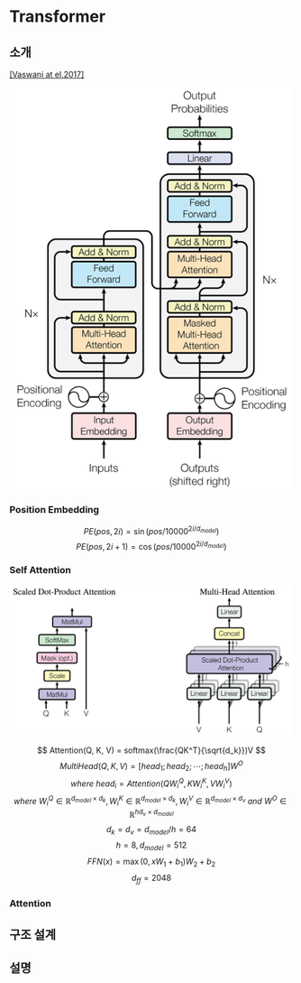 # Transformer

## 소개

[\[Vaswani at el.2017\]](https://arxiv.org/pdf/1706.03762.pdf)

![](/assets/nmt-transformer-1.png)

### Position Embedding

$$
PE(pos, 2i) = \sin(pos / 10000^{2i / d_{model}})
$$
$$
PE(pos, 2i + 1) = \cos(pos / 10000^{2i / d_{model}})
$$

### Self Attention

![](/assets/nmt-transformer-2.png)

$$
Attention(Q, K, V) = softmax(\frac{QK^T}{\sqrt{d_k}})V
$$
$$
MultiHead(Q, K, V) = [head_1;head_2;\cdots;head_h]W^O
$$
$$
where~head_i = Attention(QW_i^Q, KW_i^K, VW_i^V)
$$
$$
where~W_i^Q \in ℝ^{d_{model}×d_k}, W_i^K \in ℝ^{d_{model}×d_k}, W_i^V \in ℝ^{d_{model}×d_v}~and~W^O \in ℝ^{hd_{v}×d_{model}}
$$
$$
d_k = d_v = d_{model}/h = 64
$$
$$
h = 8, d_{model} = 512
$$
$$
FFN(x) = \max{(0, xW_1 + b_1)}W_2 + b_2
$$
$$
d_{ff} = 2048
$$

### Attention

## 구조 설계

## 설명



